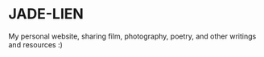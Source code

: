 # JADE-LIEN

My personal website, sharing film, photography, poetry, and other writings and resources :)
